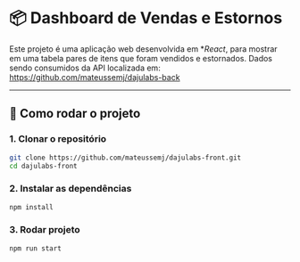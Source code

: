 # 📦 Dashboard de Vendas e Estornos

Este projeto é uma aplicação web desenvolvida em **React*, para mostrar em uma tabela pares de itens que foram vendidos e estornados. Dados sendo consumidos da API localizada em: https://github.com/mateussemj/dajulabs-back

---

## 🚀 Como rodar o projeto

### 1. Clonar o repositório

```bash
git clone https://github.com/mateussemj/dajulabs-front.git
cd dajulabs-front
```

### 2. Instalar as dependências

```bash
npm install
```

### 3. Rodar projeto

```bash
npm run start
```